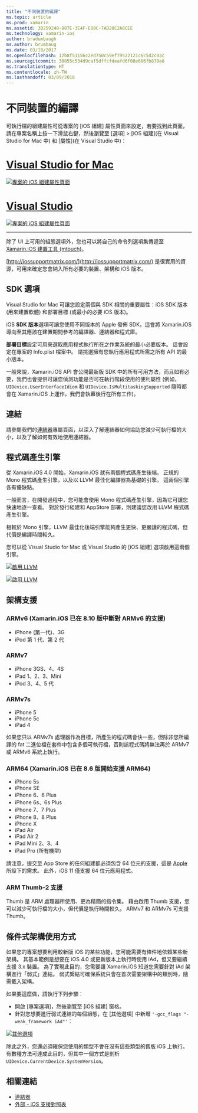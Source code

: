 ```yaml
---
title: "不同裝置的編譯"
ms.topic: article
ms.prod: xamarin
ms.assetid: 3B259248-887E-3E4F-E09C-7AD28C2A8CEE
ms.technology: xamarin-ios
author: bradumbaugh
ms.author: brumbaug
ms.date: 03/18/2017
ms.openlocfilehash: 12b8f51156c2ed750c59ef79522121c6c5d2c03c
ms.sourcegitcommit: 30055c534d9caf5dffcfdeafd6f08e666fb870a8
ms.translationtype: HT
ms.contentlocale: zh-TW
ms.lasthandoff: 03/09/2018
---
```

# <a name="compiling-for-different-devices"></a>不同裝置的編譯

可執行檔的組建屬性可從專案的 [iOS 組建] 屬性頁面來設定，若要找到此頁面，請在專案名稱上按一下滑鼠右鍵，然後瀏覽至 [選項] > [iOS 組建]\(在 Visual Studio for Mac 中) 和 [屬性]\(在 Visual Studio 中)：

# <a name="visual-studio-for-mactabvsmac"></a>[Visual Studio for Mac](#tab/vsmac)


[![](compiling-for-different-devices-images/image1.png "專案的 iOS 組建屬性頁面")](compiling-for-different-devices-images/image1.png#lightbox) 

# <a name="visual-studiotabvswin"></a>[Visual Studio](#tab/vswin)

[![](compiling-for-different-devices-images/image1a.png "專案的 iOS 組建屬性頁面")](compiling-for-different-devices-images/image1a.png#lightbox)

-----

除了 UI 上可用的組態選項外，您也可以將自己的命令列選項集傳遞至 [Xamarin.iOS 建置工具 (mtouch)](~/ios/deploy-test/mtouch.md)。

[http://iossupportmatrix.com/](http://iossupportmatrix.com/) 是很實用的資源，可用來確定您會納入所有必要的裝置、架構和 iOS 版本。

 <a name="SDK_Options" />


## <a name="sdk-options"></a>SDK 選項

Visual Studio for Mac 可讓您設定兩個與 SDK 相關的重要屬性：iOS SDK 版本 (用來建置軟體) 和部署目標 (或最小的必要 iOS 版本)。

iOS **SDK 版本**選項可讓您使用不同版本的 Apple 發佈 SDK，這會將 Xamarin.iOS 導向至其應該在建置期間參考的編譯器、連結器和程式庫。 

**部署目標**設定可用來選取應用程式執行所在之作業系統的最小必要版本。 這會設定在專案的 Info.plist 檔案中。 請挑選擁有您執行應用程式所需之所有 API 的最小版本。

一般來說，Xamarin.iOS API 會公開最新版 SDK 中的所有可用方法，而且如有必要，我們也會提供可讓您偵測功能是否可在執行階段使用的便利屬性 (例如，`UIDevice.UserInterfaceIdiom` 和 `UIDevice.IsMultitaskingSupported` 隨時都會在 Xamarin.iOS 上運作，我們會執幕後行在所有工作)。

 <a name="Linking" />


## <a name="linking"></a>連結

請參閱我們的[連結器](~/ios/deploy-test/linker.md)專屬頁面，以深入了解連結器如何協助您減少可執行檔的大小，以及了解如何有效地使用連結器。

 <a name="Code_Generation_Engine" />


## <a name="code-generation-engine"></a>程式碼產生引擎

從 Xamarin.iOS 4.0 開始，Xamarin.iOS 就有兩個程式碼產生後端。 正規的 Mono 程式碼產生引擎，以及以 LLVM 最佳化編譯器為基礎的引擎。 這兩個引擎各有優缺點。

一般而言，在開發過程中，您可能會使用 Mono 程式碼產生引擎，因為它可讓您快速地逐一查看。 對於發行組建和 AppStore 部署，則建議您改用 LLVM 程式碼產生引擎。

相較於 Mono 引擎，LLVM 最佳化後端引擎能夠產生更快、更嚴謹的程式碼，但代價是編譯時間較久。

您可以從 Visual Studio for Mac 或 Visual Studio 的 [iOS 組建] 選項啟用這兩個引擎。

[![](compiling-for-different-devices-images/image2.png "啟用 LLVM")](compiling-for-different-devices-images/image2.png#lightbox)

[![](compiling-for-different-devices-images/image2a.png "啟用 LLVM")](compiling-for-different-devices-images/image2a.png#lightbox)

 <a name="ARMV7_and_ARMV7s_support" />


## <a name="architecture-support"></a>架構支援

<a name="armv6-discontinued" />

### <a name="armv6-xamarinios-discontinued-support-for-armv6-with-v810"></a>ARMv6 (Xamarin.iOS 已在 8.10 版中斷對 ARMv6 的支援)

- iPhone (第一代)、3G
- iPod 第 1 代、第 2 代

### <a name="armv7"></a>ARMv7

- iPhone 3GS、4、4S
- iPad 1、2、3、Mini
- iPod 3、4、5 代

### <a name="armv7s"></a>ARMv7s

- iPhone 5
- iPhone 5c
- iPad 4

如果您只以 ARMv7s 處理器作為目標，所產生的程式碼會快一些，但除非您所編譯的 fat 二進位檔在套件中包含多個可執行檔，否則該程式碼將無法再於 ARMv7 或 ARMv6 系統上執行。

### <a name="arm64-xamarinios-started-supporting-arm64-in-v86"></a>ARM64 (Xamarin.iOS 已在 8.6 版開始支援 ARM64)

- iPhone 5s
- iPhone SE
- iPhone 6、6 Plus
- iPhone 6s、6s Plus
- iPhone 7、7 Plus
- iPhone 8、8 Plus
- iPhone X
- iPad Air
- iPad Air 2
- iPad Mini 2、3、4
- iPad Pro (所有機型)

請注意，提交至 App Store 的任何組建都必須包含 64 位元的支援，這是 [Apple](https://developer.apple.com/news/?id=12172014b) 所設下的需求。 此外，iOS 11 僅支援 64 位元應用程式。

 <a name="ARM_Thumb_Support" />


### <a name="arm-thumb-2-support"></a>ARM Thumb-2 支援

Thumb 是 ARM 處理器所使用、更為精簡的指令集。 藉由啟用 Thumb 支援，您可以減少可執行檔的大小，但代價是執行時間較久。 ARMv7 和 ARMv7s 可支援 Thumb。

 <a name="Conditional_framwork_useage" />


## <a name="conditional-framework-usage"></a>條件式架構使用方式

如果您的專案想要利用較新版 iOS 的某些功能，您可能需要有條件地依賴某些新架構。 其基本範例是想要在 iOS 4.0 或更新版本上執行時使用 iAd，但又要繼續支援 3.x 裝置。 為了實現此目的，您需要讓 Xamarin.iOS 知道您需要針對 iAd 架構進行「弱式」連結。 弱式繫結可確保系統只會在首次需要架構中的類別時，隨需載入架構。

如果要這麼做，請執行下列步驟：

-  開啟 [專案選項]，然後瀏覽至 [iOS 組建] 窗格。
-  針對您想要進行弱式連結的每個組態，在 [其他選項] 中新增 `'-gcc_flags "-weak_framework iAd"'`：


[![](compiling-for-different-devices-images/image3.png "其他選項")](compiling-for-different-devices-images/image3.png#lightbox)


除此之外，您還必須確保您使用的類型不會在沒有這些類型的舊版 iOS 上執行。 有數種方法可達成此目的，但其中一個方式是剖析 `UIDevice.CurrentDevice.SystemVersion`。



## <a name="related-links"></a>相關連結

- [連結器](~/ios/deploy-test/linker.md)
- [外部 - iOS 支援對照表](http://iossupportmatrix.com/)
